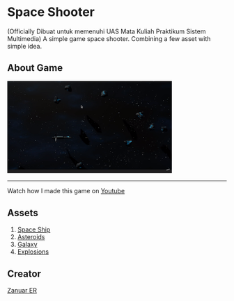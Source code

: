 # Space Shooter

(Officially Dibuat untuk memenuhi UAS Mata Kuliah Praktikum Sistem Multimedia)
A simple game space shooter. Combining a few asset with simple idea.

## About Game

<img src="img.png" width="75%" height="auto">

<hr>

Watch how I made this game on <a href="https://youtu.be/GqWTYGAzWeY">Youtube</a>

## Assets

1. <a href="https://assetstore.unity.com/packages/3d/vehicles/space/star-sparrow-modular-spaceship-73167">Space Ship</a>
2. <a href="https://assetstore.unity.com/packages/3d/environments/asteroids-pack-84988">Asteroids</a>
3. <a href="https://assetstore.unity.com/packages/2d/textures-materials/milky-way-skybox-94001">Galaxy</a>
4. <a href="https://assetstore.unity.com/packages/vfx/particles/fire-explosions/procedural-fire-141496">Explosions</a>

## Creator

<a href="https://github.com/zanuarts">Zanuar ER</a>